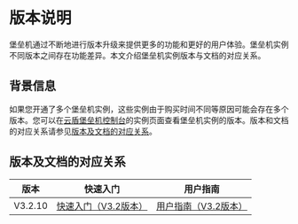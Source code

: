 # 版本说明

堡垒机通过不断地进行版本升级来提供更多的功能和更好的用户体验。堡垒机实例不同版本之间存在功能差异。本文介绍堡垒机实例版本与文档的对应关系。

## 背景信息

如果您开通了多个堡垒机实例，这些实例由于购买时间不同等原因可能会存在多个版本。您可以在[云盾堡垒机控制台](https://yundun.console.aliyun.com/?p=bastion)的实例页面查看堡垒机实例的版本。版本和文档的对应关系请参见[版本及文档的对应关系](#section_my9_uts_8zv)。

## 版本及文档的对应关系

|版本|快速入门|用户指南|
|--|----|----|
|V3.2.10|[快速入门（V3.2版本）](/intl.zh-CN/快速入门/V3.2版本/概览.md)|[用户指南（V3.2版本）](/intl.zh-CN/用户指南（V3.2版本）/管理员手册/登录堡垒机系统.md)|

